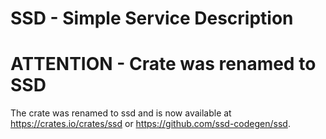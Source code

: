 # SSD - Simple Service Description

# ATTENTION - Crate was renamed to SSD
The crate was renamed to ssd and is now available at https://crates.io/crates/ssd or https://github.com/ssd-codegen/ssd.
